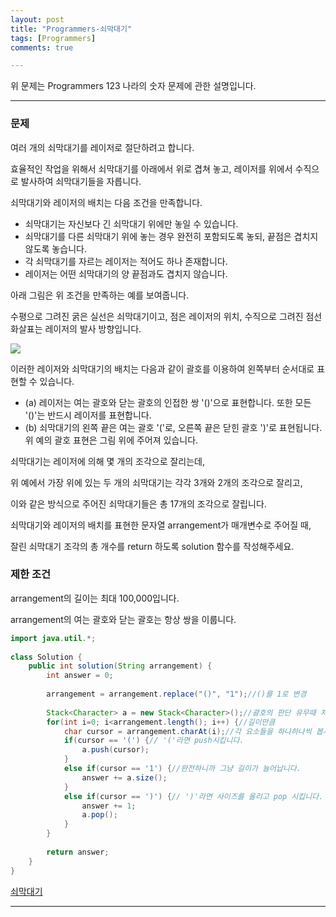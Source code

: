 ```yaml
---
layout: post
title: "Programmers-쇠막대기"
tags: [Programmers]
comments: true

---
```


위 문제는 Programmers 123 나라의 숫자 문제에 관한 설명입니다.<br>

---

### 문제

여러 개의 쇠막대기를 레이저로 절단하려고 합니다. 

효율적인 작업을 위해서 쇠막대기를 아래에서 위로 겹쳐 놓고, 레이저를 위에서 수직으로 발사하여 쇠막대기들을 자릅니다.

쇠막대기와 레이저의 배치는 다음 조건을 만족합니다.

- 쇠막대기는 자신보다 긴 쇠막대기 위에만 놓일 수 있습니다.
- 쇠막대기를 다른 쇠막대기 위에 놓는 경우 완전히 포함되도록 놓되, 끝점은 겹치지 않도록 놓습니다.
- 각 쇠막대기를 자르는 레이저는 적어도 하나 존재합니다.
- 레이저는 어떤 쇠막대기의 양 끝점과도 겹치지 않습니다.

아래 그림은 위 조건을 만족하는 예를 보여줍니다. 

수평으로 그려진 굵은 실선은 쇠막대기이고, 점은 레이저의 위치, 수직으로 그려진 점선 화살표는 레이저의 발사 방향입니다.

<img src ="https://grepp-programmers.s3.amazonaws.com/files/ybm/dbd166625b/d3ae656b-bb7b-421c-9f74-fa9ea800b860.png">

이러한 레이저와 쇠막대기의 배치는 다음과 같이 괄호를 이용하여 왼쪽부터 순서대로 표현할 수 있습니다.

* (a) 레이저는 여는 괄호와 닫는 괄호의 인접한 쌍 '()'으로 표현합니다. 또한 모든 '()'는 반드시 레이저를 표현합니다.
* (b) 쇠막대기의 왼쪽 끝은 여는 괄호 '('로, 오른쪽 끝은 닫힌 괄호 ')'로 표현됩니다.
위 예의 괄호 표현은 그림 위에 주어져 있습니다.

쇠막대기는 레이저에 의해 몇 개의 조각으로 잘리는데,

위 예에서 가장 위에 있는 두 개의 쇠막대기는 각각 3개와 2개의 조각으로 잘리고,

이와 같은 방식으로 주어진 쇠막대기들은 총 17개의 조각으로 잘립니다.

쇠막대기와 레이저의 배치를 표현한 문자열 arrangement가 매개변수로 주어질 때,

잘린 쇠막대기 조각의 총 개수를 return 하도록 solution 함수를 작성해주세요.

### 제한 조건

arrangement의 길이는 최대 100,000입니다.

arrangement의 여는 괄호와 닫는 괄호는 항상 쌍을 이룹니다.

```java
import java.util.*;
 
class Solution {
    public int solution(String arrangement) {
        int answer = 0;
        
        arrangement = arrangement.replace("()", "1");//()를 1로 변경
        
        Stack<Character> a = new Stack<Character>();//괄호의 판단 유무때 처럼 stack으로 풉니다.
        for(int i=0; i<arrangement.length(); i++) {//길이만큼
            char cursor = arrangement.charAt(i);//각 요소들을 하나하나씩 봅시다.
            if(cursor == '(') {// '('라면 push시킵니다.
                a.push(cursor);
            } 
            else if(cursor == '1') {//완전하니까 그냥 길이가 늘어납니다.
                answer += a.size();
            }
            else if(cursor == ')') {// ')'라면 사이즈를 올리고 pop 시킵니다. 
                answer += 1;
                a.pop();
            }
        }
        
        return answer;
    }
}
```

<a href= "https://programmers.co.kr/learn/courses/30/lessons/42585">쇠막대기</a>

---
